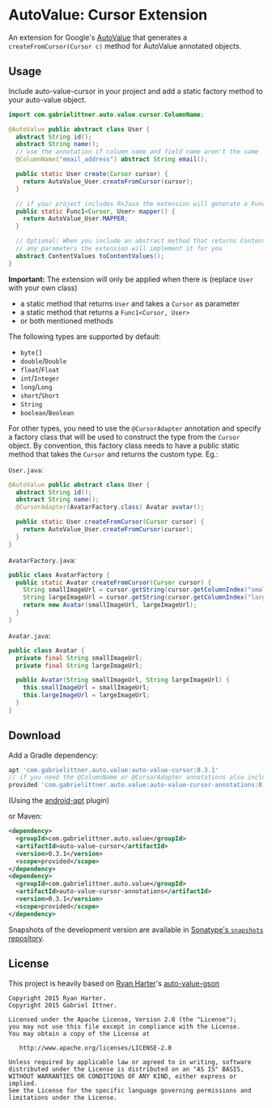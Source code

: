 # AutoValue: Cursor Extension

An extension for Google's [AutoValue][auto] that generates a `createFromCursor(Cursor c)` method for AutoValue annotated objects.


## Usage

Include auto-value-cursor in your project and add a static factory method to your auto-value object.

```java
import com.gabrielittner.auto.value.cursor.ColumnName;

@AutoValue public abstract class User {
  abstract String id();
  abstract String name();
  // use the annotation if column name and field name aren't the same
  @ColumnName("email_address") abstract String email();

  public static User create(Cursor cursor) {
    return AutoValue_User.createFromCursor(cursor);
  }

  // if your project includes RxJava the extension will generate a Func1<Cursor, User> for you
  public static Func1<Cursor, User> mapper() {
    return AutoValue_User.MAPPER;
  }

  // Optional: When you include an abstract method that returns ContentValues and doesn't have
  // any parameters the extension will implement it for you
  abstract ContentValues toContentValues();
}
```

**Important:** The extension will only be applied when there is (replace `User` with your own class)
- a static method that returns `User` and takes a `Cursor` as parameter
- a static method that returns a `Func1<Cursor, User>`
- or both mentioned methods

The following types are supported by default:

 * `byte[]`
 * `double`/`Double`
 * `float`/`Float`
 * `int`/`Integer`
 * `long`/`Long`
 * `short`/`Short`
 * `String`
 * `boolean`/`Boolean`

For other types, you need to use the `@CursorAdapter` annotation and specify a factory
class that will be used to construct the type from the `Cursor` object. By convention, this factory
class needs to have a public static method that takes the `Cursor` and returns the
custom type. Eg.:

`User.java`:

```java
@AutoValue public abstract class User {
  abstract String id();
  abstract String name();
  @CursorAdapter(AvatarFactory.class) Avatar avatar();

  public static User createFromCursor(Cursor cursor) {
    return AutoValue_User.createFromCursor(cursor);
  }
}
```

`AvatarFactory.java`:

```java
public class AvatarFactory {
  public static Avatar createFromCursor(Cursor cursor) {
    String smallImageUrl = cursor.getString(cursor.getColumnIndex("small_image_url");
    String largeImageUrl = cursor.getString(cursor.getColumnIndex("large_image_url");
    return new Avatar(smallImageUrl, largeImageUrl);
  }
}
```

`Avatar.java`:

```java
public class Avatar {
  private final String smallImageUrl;
  private final String largeImageUrl;

  public Avatar(String smallImageUrl, String largeImageUrl) {
    this.smallImageUrl = smallImageUrl;
    this.largeImageUrl = largeImageUrl;
  }
}
```

## Download

Add a Gradle dependency:

```groovy
apt 'com.gabrielittner.auto.value:auto-value-cursor:0.3.1'
// if you need the @ColumnName or @CursorAdapter annotations also include this:
provided 'com.gabrielittner.auto.value:auto-value-cursor-annotations:0.3.1'
```
(Using the [android-apt][apt] plugin)


or Maven:
```xml
<dependency>
  <groupId>com.gabrielittner.auto.value</groupId>
  <artifactId>auto-value-cursor</artifactId>
  <version>0.3.1</version>
  <scope>provided</scope>
</dependency>
<dependency>
  <groupId>com.gabrielittner.auto.value</groupId>
  <artifactId>auto-value-cursor-annotations</artifactId>
  <version>0.3.1</version>
  <scope>provided</scope>
</dependency>
```

Snapshots of the development version are available in [Sonatype's `snapshots` repository][snap].

## License

This project is heavily based on [Ryan Harter][ryan]'s [auto-value-gson][auto-gson]

```
Copyright 2015 Ryan Harter.
Copyright 2015 Gabriel Ittner.

Licensed under the Apache License, Version 2.0 (the "License");
you may not use this file except in compliance with the License.
You may obtain a copy of the License at

   http://www.apache.org/licenses/LICENSE-2.0

Unless required by applicable law or agreed to in writing, software
distributed under the License is distributed on an "AS IS" BASIS,
WITHOUT WARRANTIES OR CONDITIONS OF ANY KIND, either express or implied.
See the License for the specific language governing permissions and
limitations under the License.
```



 [auto]: https://github.com/google/auto
 [snap]: https://oss.sonatype.org/content/repositories/snapshots/
 [apt]: https://bitbucket.org/hvisser/android-apt
 [ryan]: https://github.com/rharter/
 [auto-gson]: https://github.com/rharter/auto-value-gson

